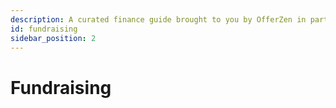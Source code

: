 ```yaml
---
description: A curated finance guide brought to you by OfferZen in partnership with Investec.
id: fundraising
sidebar_position: 2
---
```


# Fundraising

